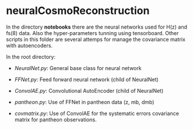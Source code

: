 # neuralCosmoReconstruction

In the directory **notebooks** there are the neural networks used for
H(z) and fs(8) data. Also the hyper-parameters tunning using
tensorboard. Other scripts in this folder are several 
attemps for manage the covariance matrix with autoencoders.

In the root directory:

- *NeuralNet.py*: General base class for neural network

- *FFNet.py*: Feed forward neural network (child of NeuralNet)

- *ConvolAE.py*: Convolutional AutoEncoder (child of NeuralNet)

- *pantheon.py*: Use of FFNet in pantheon data (z, mb, dmb)

- *covmatrix.py*: Use of ConvolAE for the systematic errors 
covariance matrix for pantheon observations.